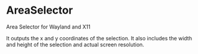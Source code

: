 # AreaSelector
Area Selector for Wayland and X11

It outputs the x and y coordinates of the selection.
It also includes the width and height of the selection and actual screen resolution.
